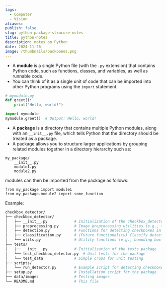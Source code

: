 ```yaml
---
tags:
  - Computer
  - Vision
aliases: 
publish: false
slug: python-package-strucure-notes
title: python-notes
description: notes on Python
date: 2024-11-26
image: /thumbnails/backbones.png
---
```

- A **module** is a single Python file (with the `.py` extension) that contains Python code, such as functions, classes, and variables, as well as runnable code.
-  You can think of it as a single unit of code that can be imported into other Python programs using the `import` statement.

```python
# mymodule.py
def greet():
    print("Hello, world!")
```

```python
import mymodule
mymodule.greet()  # Output: Hello, world!
```

- A **package** is a directory that contains multiple Python modules, along with an `__init__.py` file, which tells Python that the directory should be treated as a package.
- A package allows you to structure larger applications by grouping related modules together in a directory hierarchy such as:

```
my_package/
    __init__.py
    module1.py
    module2.py
```

modules can then be imported from the package as follows:

```
from my_package import module1
from my_package.module2 import some_function
```

Example:

``` bash
checkbox_detector/
├── checkbox_detector/
│   ├── __init__.py            # Initialization of the checkbox_detector package
│   ├── preprocessing.py       # Image preprocessing utilities (e.g., thresholding)
│   ├── detection.py           # Functions for detecting checkboxes in images
│   ├── classification.py      # (Future functionality) Classify detected checkboxes
│   └── utils.py               # Utility functions (e.g., bounding box intersection, overlap checking)
├── tests/
│   ├── __init__.py            # Initialization of the tests package
│   └── test_checkbox_detector.py  # Unit tests for the package
│   └── test_data              # Simple crops for unit testing
├── scripts/
│   └── run_detector.py        # Example script for detecting checkboxes using the package
├── setup.py                   # Installation script for the package
├── data/images                # Testing images
└── README.md                  # This file
```